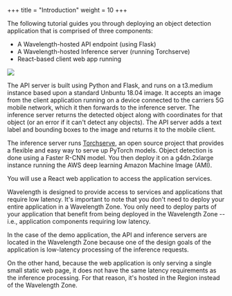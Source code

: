 +++
title = "Introduction"
weight = 10
+++

The following tutorial guides you through deploying an object detection
application that is comprised of three components:

-   A Wavelength-hosted API endpoint (using Flask)
-   A Wavelength-hosted Inference server (running Torchserve)
-   React-based client web app running

![](../../images/final_diagram.png)

The API server is built using Python and Flask, and runs on a t3.medium
instance based upon a standard Unbuntu 18.04 image. It accepts an image
from the client application running on a device connected to the
carriers 5G mobile network, which it then forwards to the inference
server. The inference server returns the detected object along with
coordinates for that object (or an error if it can't detect any
objects). The API server adds a text label and bounding boxes to the
image and returns it to the mobile client.

The inference server runs
[Torchserve](https://github.com/pytorch/serve), an open source project
that provides a flexible and easy way to serve up PyTorch models. Object
detection is done using a Faster R-CNN model. You then deploy it on a
g4dn.2xlarge instance running the AWS deep learning Amazon Machine Image
(AMI).

You will use  a React web application to access the application services. 

Wavelength is designed to provide access to services and applications
that require low latency. It's important to note that you don't need to
deploy your entire application in a Wavelength Zone. You only need to
deploy parts of your application that benefit from being deployed in the
Wavelength Zone -- i.e., application components requiring low latency.

In the case of the demo application, the API and inference servers are
located in the Wavelength Zone because one of the design goals of the
application is low-latency processing of the inference requests.

On the other hand, because the web application is only serving a single
small static web page, it does not have the same latency requirements as
the inference processing. For that reason, it's hosted in the Region
instead of the Wavelength Zone.